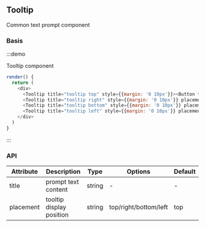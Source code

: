 ## Tooltip

Common text prompt component

### Basis

:::demo 

Tooltip component

```js
render() {
  return (
    <div>
      <Tooltip title="tooltip top" style={{margin: '0 10px'}}><Button type="primary" appearance="line">Tooltip Top</Button></Tooltip>
      <Tooltip title="tooltip right" style={{margin: '0 10px'}} placement="right"><Button type="success" appearance="line">Tooltip Right</Button></Tooltip>
      <Tooltip title="tooltip bottom" style={{margin: '0 10px'}} placement="bottom"><Button type="info" appearance="line">Tooltip Bottom</Button></Tooltip>
      <Tooltip title="tooltip left" style={{margin: '0 10px'}} placement="left"><Button type="danger" appearance="line">Tooltip Left</Button></Tooltip>
    </div>
  )
}
```
:::

### API

| Attribute | Description | Type | Options | Default |
| ------- | ------- | ------- | ------- | ------- |
| title | prompt text content | string | - | - |
| placement | tooltip display position | string | top/right/bottom/left | top |
